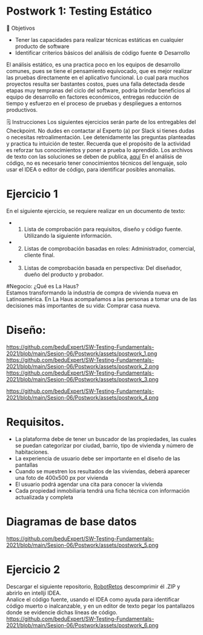 # Postwork 1: Testing Estático
🎯 Objetivos
-	Tener las capacidades para realizar técnicas estáticas en cualquier producto de software
-	Identificar criterios básicos del análisis de código fuente
⚙ Desarrollo

El análisis estático, es una practica poco en los equipos de desarrollo comunes, pues se tiene el pensamiento equivocado, que es mejor realizar las pruebas directamente en el aplicativo funcional. 
Lo cual para muchos proyectos resulta ser bastantes costos, pues una falla detectada desde etapas muy tempranas del ciclo del software, podría brindar beneficios al equipo de desarrollo en factores económicos, entregas reducción de tiempo y esfuerzo en el proceso de pruebas y despliegues a entornos productivos.

🗒️ Instrucciones
Los siguientes ejercicios serán parte de los entregables del Checkpoint. No dudes en contactar al Experto (a) por Slack si tienes dudas o necesitas retroalimentación.
Lee detenidamente las preguntas planteadas y practica tu intuición de tester.
Recuerda que el propósito de la actividad es reforzar tus conocimientos y poner a prueba lo aprendido.
Los archivos de texto con las soluciones se deben de publica, [aquí](./Solucion)
En el análisis de código, no es necesario tener conocimientos técnicos del lenguaje, solo usar el IDEA o editor de código, para identificar posibles anomalías. 

# Ejercicio 1
En el siguiente ejercicio, se requiere realizar en un documento de texto:
- 1.	Lista de comprobación para requisitos, diseño y código fuente. Utilizando la siguiente información.
- 2.	Listas de comprobación basadas en roles: Administrador, comercial, cliente final.
- 3.	Listas de comprobación basada en perspectiva: Del diseñador, dueño del producto y probador.



#Negocio:
¿Qué es La Haus?<br>
Estamos transformando la industria de compra de vivienda nueva en Latinoamérica.
En La Haus acompañamos a las personas a tomar una de las decisiones más importantes de su vida: Comprar casa nueva.

# Diseño:<br>
https://github.com/beduExpert/SW-Testing-Fundamentals-2021/blob/main/Sesion-06/Postwork/assets/postwork_1.png
https://github.com/beduExpert/SW-Testing-Fundamentals-2021/blob/main/Sesion-06/Postwork/assets/postwork_2.png
https://github.com/beduExpert/SW-Testing-Fundamentals-2021/blob/main/Sesion-06/Postwork/assets/postwork_3.png

https://github.com/beduExpert/SW-Testing-Fundamentals-2021/blob/main/Sesion-06/Postwork/assets/postwork_4.png


# Requisitos.
-	La plataforma debe de tener un buscador de las propiedades, las cuales se puedan categorizar por ciudad, barrio, tipo de vivienda y número de habitaciones.
-	La experiencia de usuario debe ser importante en el diseño de las pantallas
-	Cuando se muestren los resultados de las viviendas, deberá aparecer una foto de 400x500 px por vivienda
-	El usuario podrá agendar una cita para conocer la vivienda
-	Cada propiedad inmobiliaria tendrá una ficha técnica con información actualizada y completa


# Diagramas de base datos
https://github.com/beduExpert/SW-Testing-Fundamentals-2021/blob/main/Sesion-06/Postwork/assets/postwork_5.png


# Ejercicio 2
Descargar el siguiente repositorio, [RobotRetos](./) descomprimir él .ZIP  y abrirlo en intellji IDEA. 
<br>
Analice el código fuente, usando el IDEA  como ayuda para identificar código muerto o inalcanzable, y en un editor de texto pegar los pantallazos donde se evidencie dichas líneas de código.
https://github.com/beduExpert/SW-Testing-Fundamentals-2021/blob/main/Sesion-06/Postwork/assets/postwork_6.png

